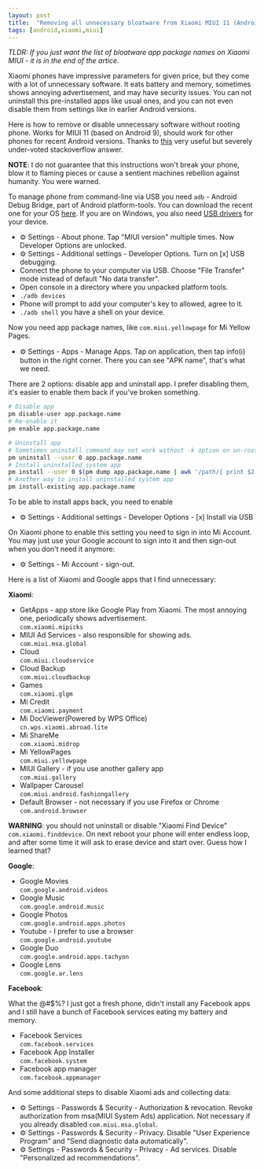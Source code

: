 ```yaml
---
layout: post
title:  "Removing all unnecessary bloatware from Xiaomi MIUI 11 (Android 9) without root"
tags: [android,xiaomi,miui]
---
```


*TLDR: If you just want the list of bloatware app package names on Xiaomi MIUI - it is in the end of the artice.*

Xiaomi phones have impressive parameters for given price, but they come with a lot of unnecessary software. It eats battery and memory, sometimes shows annoying advertisement, and may have security issues. You can not uninstall this pre-installed apps like usual ones, and you can not even disable them from settings like in earlier Android versions.

Here is how to remove or disable unnecessary software without rooting phone. Works for MIUI 11 (based on Android 9), should work for other phones for recent Android versions. Thanks to [this](https://stackoverflow.com/a/56968886/890863) very useful but severely under-voted stackoverflow answer.

**NOTE**: I do not guarantee that this instructions won't break your phone, blow it to flaming pieces or cause a sentient machines rebellion against humanity. You were warned.

To manage phone from command-line via USB you need `adb` - Android Debug Bridge, part of Android platform-tools. You can download the recent one for your OS [here](https://developer.android.com/studio/releases/platform-tools). If you are on Windows, you also need [USB drivers](https://developer.android.com/studio/run/oem-usb.html) for your device.

* ⚙️ Settings - About phone. Tap "MIUI version" multiple times. Now Developer Options are unlocked.
* ⚙️ Settings - Additional settings - Developer Options. Turn on [x] USB debugging.
* Connect the phone to your computer via USB. Choose "File Transfer" mode instead of default "No data transfer".
* Open console in a directory where you unpacked platform tools.
* `./adb devices`
* Phone will prompt to add your computer's key to allowed, agree to it.
* `./adb shell`   you have a shell on your device.

Now you need app package names, like `com.miui.yellowpage` for Mi Yellow Pages. 

* ⚙️ Settings - Apps - Manage Apps. Tap on application, then tap info(ℹ️) button in the right corner. There you can see "APK name", that's what we need.

There are 2 options: disable app and uninstall app. I prefer disabling them, it's easier to enable them back if you've broken something.

```bash
# Disable app
pm disable-user app.package.name
# Re-enable it
pm enable app.package.name

# Uninstall app
# Sometimes uninstall command may not work without -k option on un-rooted devices
pm uninstall --user 0 app.package.name
# Install uninstalled system app
pm install --user 0 $(pm dump app.package.name | awk '/path/{ print $2 }')
# Another way to install uninstalled system app
pm install-existing app.package.name
```
To be able to install apps back, you need to enable

* ⚙️ Settings - Additional settings - Developer Options - [x] Install via USB

On Xiaomi phone to enable this setting you need to sign in into Mi Account. You may just use your Google account to sign into it and then sign-out when you don't need it anymore:

* ⚙️ Settings - Mi Account - sign-out.

Here is a list of Xiaomi and Google apps that I find unnecessary:

**Xiaomi**:

* GetApps - app store like Google Play from Xiaomi. The most annoying one, periodically shows advertisement.  
`com.xiaomi.mipicks`
* MIUI Ad Services - also responsible for showing ads.
`com.miui.msa.global`
* Cloud  
`com.miui.cloudservice`
* Cloud Backup  
`com.miui.cloudbackup`
* Games  
`com.xiaomi.glgm`
* Mi Credit  
`com.xiaomi.payment`
* Mi DocViewer(Powered by WPS Office)  
`cn.wps.xiaomi.abroad.lite`
* Mi ShareMe  
`com.xiaomi.midrop`
* Mi YellowPages  
`com.miui.yellowpage`
* MIUI Gallery - if you use another gallery app  
`com.miui.gallery`
* Wallpaper Carousel  
`com.miui.android.fashiongallery`
* Default Browser - not necessary if you use Firefox or Chrome  
`com.android.browser`

**WARNING**: you should not uninstall or disable "Xiaomi Find Device" `com.xiaomi.finddevice`. On next reboot your phone will enter endless loop, and after some time it will ask to erase device and start over. Guess how I learned that?

**Google**:

* Google Movies  
`com.google.android.videos`
* Google Music  
`com.google.android.music`
* Google Photos  
`com.google.android.apps.photos`
* Youtube - I prefer to use a browser  
`com.google.android.youtube`
* Google Duo  
`com.google.android.apps.tachyon`
* Google Lens  
`com.google.ar.lens`

**Facebook**:

What the @#$%? I just got a fresh phone, didn't install any Facebook apps and I still have a bunch of Facebook services eating my battery and memory.

* Facebook Services  
`com.facebook.services`
* Facebook App Installer  
`com.facebook.system`
* Facebook app manager  
`com.facebook.appmanager`

And some additional steps to disable Xiaomi ads and collecting data:

* ⚙️ Settings - Passwords & Security - Authorization & revocation. Revoke authorization from msa(MIUI System Ads) application. Not necessary if you already disabled `com.miui.msa.global`.
* ⚙️ Settings - Passwords & Security - Privacy. Disable "User Experience Program" and "Send diagnostic data automatically".
* ⚙️ Settings - Passwords & Security - Privacy - Ad services. Disable "Personalized ad recommendations".
